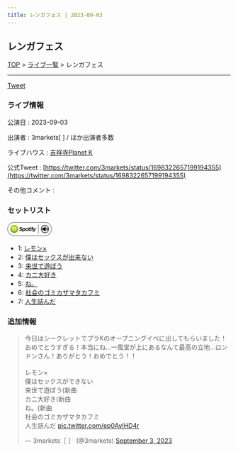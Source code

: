 ```yaml
---
title: レンガフェス | 2023-09-03
---
```

## レンガフェス

[TOP](/setlist/) > [ライブ一覧](lives.html) > レンガフェス

___

<a href="https://twitter.com/share?ref_src=twsrc%5Etfw" data-text="3markets[ ]セットリスト > レンガフェス" class="twitter-share-button" data-via="3markets" data-hashtags="3markets" data-related="3markets" data-show-count="false">Tweet</a>

### ライブ情報

公演日
:    2023-09-03

出演者
:    3markets[ ] / ほか出演者多数

ライブハウス
:    [吉祥寺Planet K](livehouse003.html)

公式Tweet
:    [https://twitter.com/3markets/status/1698322657199194355](https://twitter.com/3markets/status/1698322657199194355)

その他コメント
:    

### セットリスト


[![play with spotify](images/spotify-icon.png)](https://open.spotify.com/playlist/3k7fBvli9HVEt5JxVTPhNU)



*  1: [レモン×](song003.html)
*  2: [僕はセックスが出来ない](song006.html)
*  3: [来世で遊ぼう](song075.html)
*  4: [カニ大好き](song079.html)
*  5: [ね。](song076.html)
*  6: [社会のゴミカザマタカフミ](song002.html)
*  7: [人生詰んだ](song031.html)


### 追加情報



<blockquote class="twitter-tweet"><p lang="ja" dir="ltr">今日はシークレットでプラKのオープニングイベに出してもらいました！おめでとうすぎる！本当にね…一風堂が上にあるなんて最高の立地…ロンドンさん！ありがとう！おめでとう！！<br><br>レモン×<br>僕はセックスができない<br>来世で遊ぼう(新曲<br>カニ大好き(新曲<br>ね。(新曲<br>社会のゴミカザマタカフミ<br>人生詰んだ <a href="https://t.co/ep0AvIHD4r">pic.twitter.com/ep0AvIHD4r</a></p>&mdash; 3markets［ ］ (@3markets) <a href="https://twitter.com/3markets/status/1698322657199194355?ref_src=twsrc%5Etfw">September 3, 2023</a></blockquote>
<script async src="https://platform.twitter.com/widgets.js" charset="utf-8"></script>




<script async src="https://platform.twitter.com/widgets.js" charset="utf-8"></script>